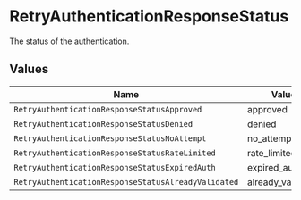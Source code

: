# RetryAuthenticationResponseStatus

The status of the authentication.


## Values

| Name                                                | Value                                               |
| --------------------------------------------------- | --------------------------------------------------- |
| `RetryAuthenticationResponseStatusApproved`         | approved                                            |
| `RetryAuthenticationResponseStatusDenied`           | denied                                              |
| `RetryAuthenticationResponseStatusNoAttempt`        | no_attempt                                          |
| `RetryAuthenticationResponseStatusRateLimited`      | rate_limited                                        |
| `RetryAuthenticationResponseStatusExpiredAuth`      | expired_auth                                        |
| `RetryAuthenticationResponseStatusAlreadyValidated` | already_validated                                   |